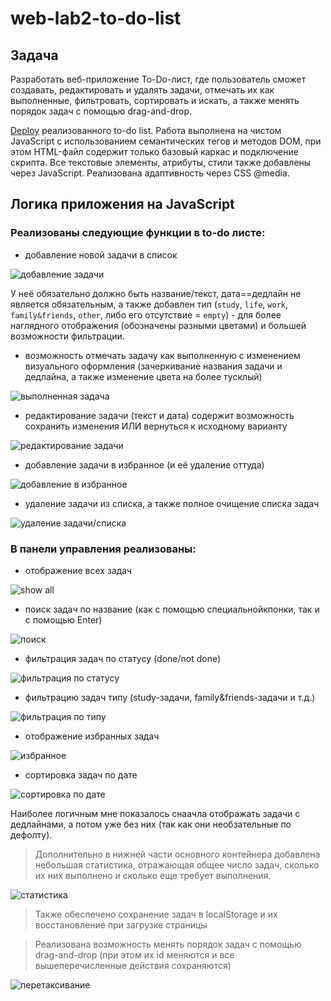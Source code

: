 # web-lab2-to-do-list

## Задача
Разработать веб-приложение To-Do-лист, где пользователь сможет создавать, редактировать и удалять задачи, отмечать их как выполненные, фильтровать, сортировать и искать, а также менять порядок задач с помощью drag-and-drop.

[Deploy](https://aleksashako.github.io/itmo-web-dev/public/lab2/) реализованного to-do list. 
Работа выполнена на чистом JavaScript с использованием семантических тегов и методов DOM, при этом HTML-файл содержит только базовый каркас и подключение скрипта. Все текстовые элементы, атрибуты, стили также добавлены через JavaScript. Реализована адаптивность через CSS @media.

## Логика приложения на JavaScript
### Реализованы следующие функции в to-do листе:
* добавление новой задачи в список

![добавление задачи](img-for-readme/)

У неё обязательно должно быть название/текст, дата==дедлайн не является обязательным, а также добавлен тип (`study`, `life`, `work`, `family&friends`, `other`, либо его отсутствие = `empty`) - для более наглядного отображения (обозначены разными цветами) и большей возможности фильтрации.

* возможность отмечать задачу как выполненную с изменением визуального оформления (зачеркивание названия задачи и дедлайна, а также изменение цвета на более тусклый)

![выполненная задача](img-for-readme/)

* редактирование задачи (текст и дата)  содержит возможность сохранить изменения ИЛИ вернуться к исходному варианту

![редактирование задачи](img-for-readme/)

* добавление задачи в избранное (и её удаление оттуда)

![добавление в избранное](img-for-readme/)

* удаление задачи из списка, а также полное очищение списка задач

![удаление задачи/списка](img-for-readme/)

### В панели управления реализованы:
* отображение всех задач

![show all](img-for-readme/)

* поиск задач по название (как с помощью специальнойкпонки, так и с помощью Enter)

![поиск](img-for-readme/)

* фильтрация задач по статусу (done/not done)

![фильтрация по статусу](img-for-readme/)

* фильтрацию задач типу (study-задачи, family&friends-задачи и т.д.)

![фильтрация по типу](img-for-readme/)

* отображение избранных задач

![избранное](img-for-readme/)

* сортировка задач по дате

![сортировка по дате](img-for-readme/)

Наиболее логичным мне показалось снаачла отображать задачи с дедлайнами, а потом уже без них (так как они необзательные по дефолту).

> Дополнительно в нижней части основного контейнера добавлена небольшая статистика, отражающая общее число задач, сколько их них выполнено и сколько еще требует выполнения.

![статистика](img-for-readme/)


> Также обеспечено сохранение задач в localStorage и их восстановление при загрузке страницы


> Реализована возможность менять порядок задач с помощью drag-and-drop (при этом их id меняются и все вышеперечисленные действия сохраняются)

![перетаксивание](img-for-readme/)

